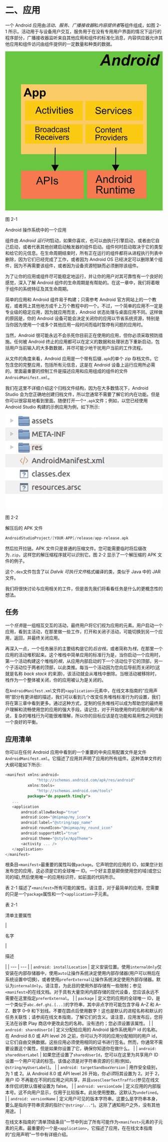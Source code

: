 # 二、应用

一个 Android 应用由*活动*、*服务*、*广播接收器*和*内容提供者*等组件组成，如图 2-1 所示。活动用于与设备用户交互，服务用于在没有专用用户界面的情况下运行的程序部分，广播接收器监听来自其他应用和组件的标准化消息，内容供应器允许其他应用和组件访问由组件提供的一定数量和种类的数据。

![img/463716_1_En_2_Fig1_HTML.png](img/463716_1_En_2_Fig1_HTML.png)

图 2-1

Android 操作系统中的一个应用

组件由 *Android 运行时*启动，如果你喜欢，也可以由执行引擎启动，或者由它自己启动，或者代表其他创建启动触发器的组件启动。组件何时启动取决于它的类型和给它的元信息。在生命周期结束时，所有正在运行的组件都将从进程执行列表中删除，因为它们已经完成了工作，或者因为 Android OS 已经决定可以删除某个组件，因为不再需要该组件，或者因为设备资源短缺而必须删除该组件。

为了让你的应用或组件尽可能稳定地运行，并让你的用户对其可靠性有一个良好的感觉，深入了解 Android 组件的生命周期是有帮助的。在这一章中，我们将着眼于组件的系统特征及其生命周期。

简单的应用和 Android 组件易于构建；只需参考 Android 官方网站上的一个教程，或者网上其他地方成千上万个教程中的一个。不过，一个简单的应用不一定是专业级的稳定应用，因为就应用而言，Android 状态处理与桌面应用不同。这样做的原因是，你的 Android 设备可能会决定关闭你的应用以节省系统资源，特别是当你因为使用一个或多个其他应用一段时间而临时暂停有问题的应用时。

当然，Android 很可能永远不会杀死你目前正在使用的应用，但你必须采取预防措施。任何被 Android 终止的应用都可以在定义的数据和处理状态下重新启动，包括用户当前输入的大多数数据，并尽可能少地干扰用户当前的工作流程。

从文件的角度来看，Android 应用是一个带有后缀`.apk`的单个 zip 存档文件。它包含您的完整应用，包括所有元信息，这是在 Android 设备上运行应用所必需的。里面最重要的控制工件是描述应用和应用组成的组件的文件`AndroidManifest.xml`。

我们在这里不详细介绍这个归档文件结构，因为在大多数情况下，Android Studio 会为您正确地创建归档文件，所以您通常不需要了解它的内在功能。但是你可以很容易地看到里面。随便打开一个`*.apk`文件；例如，以您已经使用 Android Studio 构建的示例应用为例，如下所示:

![img/463716_1_En_2_Fig2_HTML.jpg](img/463716_1_En_2_Fig2_HTML.jpg)

图 2-2

解压后的 APK 文件

```kt
AndroidStudioProject/[YOUR-APP]/release/app-release.apk

```

然后拉开拉链。APK 文件只是普通的压缩文件。您可能需要临时将后缀改为`.zip`，这样您的解压缩程序就可以识别它。图 2-2 显示了一个解压缩的 APK 文件的例子。

这个`.dex`文件包含了以 *Dalvik 可执行文件*格式编译的类，类似于 Java 中的 JAR 文件。

我们将很快讨论与应用相关的工件，但是首先我们将看看任务是什么的更概念性的想法。

## 任务

一个*任务*是一组相互交互的活动，最终用户将它们视为应用的元素。用户启动一个应用，看到主活动，在那里做一些工作，打开和关闭子活动，可能切换到另一个应用，返回，并最终关闭应用。

再深入一点，一个任务展示的主要结构是它的*后台栈*，或者简称为*栈*，在那里一个应用的活动堆积起来。这个堆栈中简单应用的标准行为是，当你启动一个应用时，第一个活动构建这个堆栈的*根*，从应用内部启动的下一个活动位于它的顶部，另一个子活动位于两者的顶部，以此类推。每当一个活动因为您向后导航而关闭时(这就是名称 *back stack* 的来源)，该活动就会从堆栈中删除。当根活动被移除时，栈作为一个整体被关闭，你的应用被认为是关闭的。

在`AndroidManifest.xml`文件的`<application>`元素中，在线文本指南的“应用声明”部分有更详细的描述，我们可以看到几个改变任务堆栈标准行为的设置，我们将在第三章中看到更多。通过这种方式，定制的任务堆栈可以成为帮助您的最终用户理解和流畅使用您的应用的强大手段。请记住，对于开始使用你的应用的用户来说，复杂的堆栈行为可能很难理解，所以你的目标应该是在功能和易用性之间找到一个良好的平衡。

## 应用清单

你可以在任何 Android 应用中看到的一个重要的中央应用配置文件是文件`AndroidManifest.xml`。它描述了应用并声明了应用的所有组件。这种清单文件的大纲可能如下所示:

```kt
<manifest xmlns:android=
              "http://schemas.android.com/apk/res/android"
          xmlns:tools=
              "http://schemas.android.com/tools"
          package="de.pspaeth.tinqly">
   ...
   <application
       android:allowBackup="true"
       android:icon="@mipmap/my_icon"x
       android:label="@string/app_name"
       android:roundIcon="@mipmap/my_round_icon"
       android:supportsRtl="true"
       android:theme="@style/AppTheme">
       <activity ... />
   </application>
</manifest>

```

根条目`<manifest>`最重要的属性叫做`package`。它声明您的应用的 ID，如果您计划发布您的应用，这必须是它的全球唯一 ID。一个好主意是颠倒使用您的域(或您公司的域),然后使用唯一的应用标识符，如前面的代码所示。

表 2-1 描述了`<manifest>`所有可能的属性。请注意，对于最简单的应用，您需要的只是一个`package`属性和一个`<application>`子元素。

表 2-1

清单主要属性

<colgroup><col class="tcol1"> <col class="tcol2"></colgroup> 
| 

名字

 | 

描述

 |
| --- | --- |
| `android: installLocation` | 定义安装位置。使用`internalOnly`仅安装在内部存储器中，使用`auto`让操作系统决定使用内部存储器(用户可以稍后在系统设置中切换)，或者使用`preferExternal`让操作系统决定使用外部存储器。默认为`internalOnly`。请注意，为此目的使用外部存储有一些限制；参见`<manifest>`的在线文档。对于具有大量空闲内部存储的现代设备，您应该永远不需要在这里指定`preferExternal`。 |
| `package` | 定义您的应用的全球唯一 ID，是一个类似于`abc.def.ghi.[...]`的字符串，其中非点字符可能包含字母 A–Z 和 A–Z、数字 0–9 和下划线。不要在圆点后使用数字！这也是默认的进程名称和默认的任务关联性；请参阅在线文本指南，了解它们的含义。请注意，应用发布后，您将无法在谷歌 Play 商店中更改此包的名称。没有违约；您必须设置该属性。 |
| `android: sharedUserId` | 定义分配给应用的 Android 操作系统用户 id 的名称。在 Android 8.0 或 API level 26 之前，你可以为不同的应用分配相同的用户 id，让它们自由交换数据。这些应用必须使用相同的证书进行签名。然而，你通常不需要设置这个属性，但是如果你设置了它，确保你知道你在做什么。 |
| `android: sharedUserLabel` | 如果您还设置了`sharedUserId`，您可以在这里为共享用户 ID 设置一个用户可读的标签。该值必须是对字符串资源的引用(例如，`@string/myUserLabel`)。 |
| `android: targetSandboxVersion` | 用作安全级别，为 1 或 2。从 Android 8.0 或 API level 26 开始，你*必须*将其设置为 2。对于 2，用户 ID 不再能在不同的应用之间共享，并且`usesClearTextTraffic`(参见在线文本伴侣)的默认值被设置为 false。 |
| `android: versionCode` | 定义应用的内部版本号。这不向用户显示，仅用于比较版本。此处使用整数。这默认为`undefined`。 |
| `android: versionName` | 定义用户可见的版本字符串。这要么是字符串本身，要么是指向字符串资源的指针(`"@string/..."`)。这除了通知用户之外，没有其他用途。 |

在线文本指南的“清单顶级条目”一节中列出了所有可能作为`<manifest>`元素的子元素的元素。最重要的一个是`<application>`，它描述了应用，在在线文本指南的“应用声明”一节中有详细介绍。